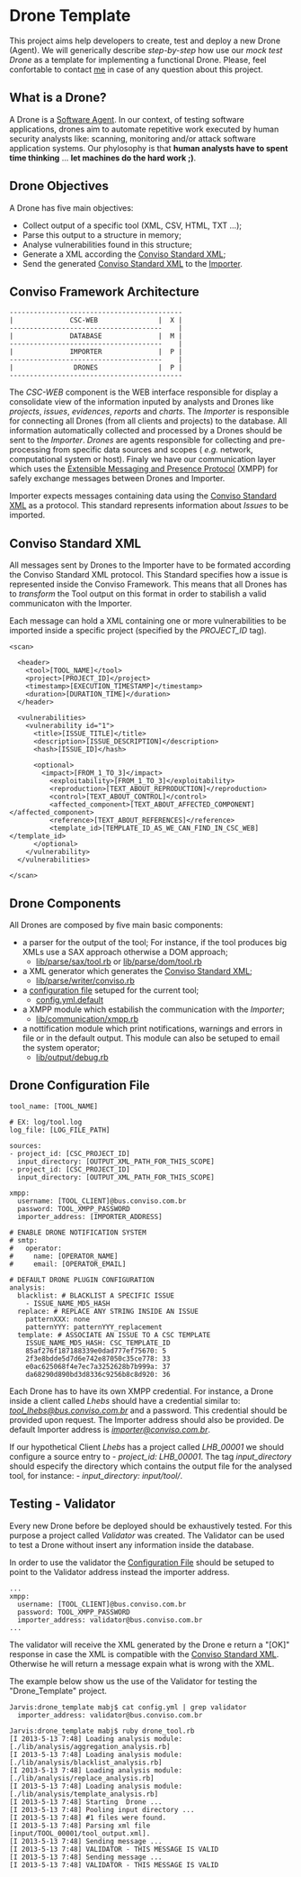 Drone Template
=================

This project aims help developers to create, test and deploy a new Drone (Agent). We will generically describe _step-by-step_ how use our _mock test Drone_ as a template for implementing a functional Drone. Please, feel confortable to contact [me](mailto:malvares@conviso.com.br) in case of any question about this project.

## What is a Drone?

A Drone is a [Software Agent](http://en.wikipedia.org/wiki/Model%E2%80%93view%E2%80%93controller). In our context, of testing software applications, drones aim to automate repetitive work executed by human security analysts like: scanning, monitoring and/or attack software application systems. Our phylosophy is that **human analysts have to spent time thinking** ... **let machines do the hard work ;)**.

## Drone Objectives

A Drone has five main objectives:
  - Collect output of a specific tool (XML, CSV, HTML, TXT ...);
  - Parse this output to a structure in memory;
  - Analyse vulnerabilities found in this structure;
  - Generate a XML according the [Conviso Standard XML](#conviso-standard-xml);
  - Send the generated [Conviso Standard XML](#conviso-standard-xml) to the [Importer](#conviso-framework-architecture).

## Conviso Framework Architecture

```
-------------------------------------------
|              CSC-WEB               |  X |
--------------------------------------    |
|              DATABASE              |  M |
--------------------------------------    |
|              IMPORTER              |  P |
--------------------------------------    |
|               DRONES               |  P |
-------------------------------------------
```
The _CSC-WEB_ component is the WEB interface responsible for display a consolidate view of the information inputed by analysts and Drones like _projects_, _issues_, _evidences_, _reports_ and _charts_. The _Importer_ is responsible for connecting all Drones (from all clients and projects) to the database. All information automatically collected and processed by a Drones should be sent to the _Importer_. _Drones_ are agents responsible for collecting and pre-processing from specific data sources and scopes ( _e.g._ network, computational system or host). Finaly we have our communication layer which uses the [Extensible Messaging and Presence Protocol](http://en.wikipedia.org/wiki/XMPP) (XMPP) for safely exchange messages between Drones and Importer.

Importer expects messages containing data using the [Conviso Standard XML](#conviso-standard-xml) as a protocol. This standard represents information about _Issues_ to be imported.


## Conviso Standard XML

All messages sent by Drones to the Importer have to be formated according the Conviso Standard XML protocol. This Standard specifies how a issue is represented inside the Conviso Framework. This means that all Drones has to _transform_ the Tool output on this format in order to stabilish a valid communicaton with the Importer.

Each message can hold a XML containing one or more vulnerabilities to be imported inside a specific project (specified by the *PROJECT_ID* tag). 
```
<scan>

  <header>
    <tool>[TOOL_NAME]</tool>
    <project>[PROJECT_ID]</project>
    <timestamp>[EXECUTION_TIMESTAMP]</timestamp>
    <duration>[DURATION_TIME]</duration>
  </header>

  <vulnerabilities>
    <vulnerability id="1">
      <title>[ISSUE_TITLE]</title>
      <description>[ISSUE_DESCRIPTION]</description>
      <hash>[ISSUE_ID]</hash>

      <optional>
        <impact>[FROM_1_TO_3]</impact>
	      <exploitability>[FROM_1_TO_3]</exploitability>
	      <reproduction>[TEXT_ABOUT_REPRODUCTION]</reproduction>
	      <control>[TEXT_ABOUT_CONTROL]</control>
	      <affected_component>[TEXT_ABOUT_AFFECTED_COMPONENT]</affected_component>
	      <reference>[TEXT_ABOUT_REFERENCES]</reference>
	      <template_id>[TEMPLATE_ID_AS_WE_CAN_FIND_IN_CSC_WEB]</template_id>
      </optional>
    </vulnerability>
  </vulnerabilities>

</scan>
```


## Drone Components

All Drones are composed by five main basic components:

  - a parser for the output of the tool; For instance, if the tool produces big XMLs use a SAX approach otherwise a DOM approach;
    - [lib/parse/sax/tool.rb](lib/parse/sax/tool.rb) or [lib/parse/dom/tool.rb](lib/parse/dom/tool.rb)
  - a XML generator which generates the [Conviso Standard XML](#conviso-standard-xml);
    - [lib/parse/writer/conviso.rb](lib/parse/writer/conviso.rb)
  - a [configuration file](drone-configuration-file) setuped for the current tool;
    - [config.yml.default](config.yml.default)
  - a XMPP module which estabilish the communication with the _Importer_;
    - [lib/communication/xmpp.rb](lib/communication/xmpp.rb)
  - a nottification module which print notifications, warnings and errors in file or in the default output. This module can also be setuped to email the system operator;
    - [lib/output/debug.rb](lib/output/debug.rb) 



## Drone Configuration File

```
tool_name: [TOOL_NAME]

# EX: log/tool.log
log_file: [LOG_FILE_PATH]

sources:
- project_id: [CSC_PROJECT_ID]
  input_directory: [OUTPUT_XML_PATH_FOR_THIS_SCOPE]
- project_id: [CSC_PROJECT_ID]
  input_directory: [OUTPUT_XML_PATH_FOR_THIS_SCOPE]

xmpp:
  username: [TOOL_CLIENT]@bus.conviso.com.br
  password: TOOL_XMPP_PASSWORD
  importer_address: [IMPORTER_ADDRESS]

# ENABLE DRONE NOTIFICATION SYSTEM
# smtp:
#   operator:
#     name: [OPERATOR_NAME]
#     email: [OPERATOR_EMAIL]

# DEFAULT DRONE PLUGIN CONFIGURATION
analysis:
  blacklist: # BLACKLIST A SPECIFIC ISSUE
    - ISSUE_NAME_MD5_HASH
  replace: # REPLACE ANY STRING INSIDE AN ISSUE
    patternXXX: none
    patternYYY: patternYYY_replacement
  template: # ASSOCIATE AN ISSUE TO A CSC TEMPLATE
    ISSUE_NAME_MD5_HASH: CSC_TEMPLATE_ID
    85af276f187188339e0dad777ef75670: 5
    2f3e8bdde5d7d6e742e87050c35ce778: 33
    e0ac625068f4e7ec7a3252628b7b999a: 37
    da68290d890bd3d8336c9256b8c8d920: 36
```

Each Drone has to have its own XMPP credential. For instance, a Drone inside a client called *Lhebs* should have a credential similar to: *tool_lhebs@bus.conviso.com.br* and a password. This credential should be provided upon request. The Importer address should also be provided. De default Importer address is *importer@conviso.com.br*.

If our hypothetical Client *Lhebs* has a project called *LHB_00001* we should configure a source entry to *- project_id: LHB_00001*. The tag *input_directory* should especify the directory which contains the output file for the analysed tool, for instance: *- input_directory: input/tool/*.


## Testing - Validator

Every new Drone before be deployed should be exhaustively tested. For this purpose a project called *Validator* was created. The Validator can be used to test a Drone without insert any information inside the database.

In order to use the validator the [Configuration File](#configuration-file) should be setuped to point to the Validator address instead the importer address.

```
...
xmpp:
  username: [TOOL_CLIENT]@bus.conviso.com.br
  password: TOOL_XMPP_PASSWORD
  importer_address: validator@bus.conviso.com.br
...
```

The validator will receive the XML generated by the Drone e return a "[OK]" response in case the XML is compatible with the [Conviso Standard XML](#conviso-standard-xml). Otherwise he will return a message expain what is wrong with the XML.
 
The example below show us the use of the Validator for testing the "Drone_Template" project.

```
Jarvis:drone_template mabj$ cat config.yml | grep validator
  importer_address: validator@bus.conviso.com.br
  
Jarvis:drone_template mabj$ ruby drone_tool.rb 
[I 2013-5-13 7:48] Loading analysis module:  [./lib/analysis/aggregation_analysis.rb]
[I 2013-5-13 7:48] Loading analysis module:  [./lib/analysis/blacklist_analysis.rb]
[I 2013-5-13 7:48] Loading analysis module:  [./lib/analysis/replace_analysis.rb]
[I 2013-5-13 7:48] Loading analysis module:  [./lib/analysis/template_analysis.rb]
[I 2013-5-13 7:48] Starting  Drone ...
[I 2013-5-13 7:48] Pooling input directory ...
[I 2013-5-13 7:48] #1 files were found.
[I 2013-5-13 7:48] Parsing xml file [input/TOOL_00001/tool_output.xml].
[I 2013-5-13 7:48] Sending message ...
[I 2013-5-13 7:48] VALIDATOR - THIS MESSAGE IS VALID
[I 2013-5-13 7:48] Sending message ...
[I 2013-5-13 7:48] VALIDATOR - THIS MESSAGE IS VALID
```




